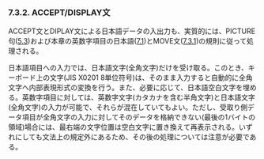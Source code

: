 ### 7.3.2. ACCEPT/DISPLAY文

ACCEPT文とDIPLAY文による日本語データの入出力も、実質的には、PICTURE句([5.3](5-3.md))および本章の英数字項目の日本語([7.1](7-1.md#71-英数字項目の日本語))とMOVE文([7.3.1](7-3-1.md#731-move文))の規則に従って処理される。

日本語項目への入力では、日本語文字(全角文字)だけを受け取る。このとき、キーボード上の文字(JIS X0201 8単位符号)は、そのまま入力すると自動的に全角文字へ内部表現形式の変換を行う。また、必要に応じて、日本語空白文字を埋める。英数字項目に対しては、英数字文字(カタカナを含む半角文字)と日本語文字(全角文字)の入力が可能で、それらが混在していてもよい。ただし、受取り側データ項目が全角文字の入力に対してそのデータを格納できない(最後の1バイトの領域)場合には、最右端の文字位置は空白文字に置き換えて再表示される。いずれにしても文法上の規定外にあるため、その後の処理については注意が必要である。


